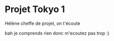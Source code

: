 # Projet Tokyo 1

Hélène cheffe de projet, on t'écoute

bah je comprends rien donc m'ecoutez pas trop :)
